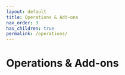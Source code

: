 ```yaml
---
layout: default
title: Operations & Add-ons
nav_order: 3
has_children: true
permalink: /operations/
---
```


# Operations & Add-ons

